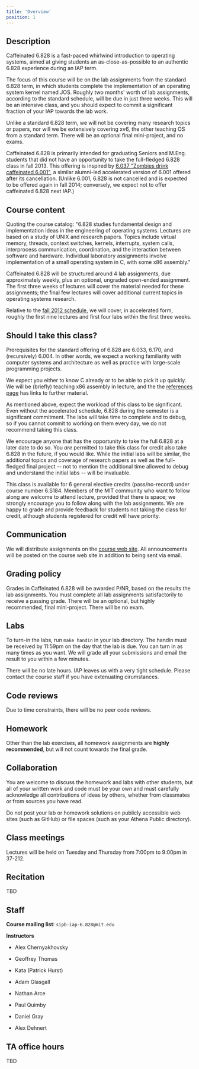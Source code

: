 ```yaml
---
title: 'Overview'
position: 1
---
```



Description
-----------

Caffeinated 6.828 is a fast-paced whirlwind introduction to operating
systems, aimed at giving students an as-close-as-possible to an
authentic 6.828 experience during an IAP term.

The focus of this course will be on the lab assignments from the
standard 6.828 term, in which students complete the implementation of an
operating system kernel named JOS. Roughly two months' worth of lab
assignments, according to the standard schedule, will be due in just
three weeks. This will be an intensive class, and you should expect to
commit a significant fraction of your IAP towards the lab work.

Unlike a standard 6.828 term, we will not be covering many research
topics or papers, nor will we be extensively covering xv6, the other
teaching OS from a standard term. There will be an optional final
mini-project, and no exams.

Caffeinated 6.828 is primarily intended for graduating Seniors and
M.Eng. students that did not have an opportunity to take the
full-fledged 6.828 class in fall 2013. This offering is inspired by
[6.037 "Zombies drink caffeinated
6.001"](http://web.mit.edu/alexmv/6.037/), a similar alumni-led
accelerated version of 6.001 offered after its cancellation. (Unlike
6.001, 6.828 is not cancelled and is expected to be offered again in
fall 2014; conversely, we expect not to offer caffeinated 6.828 next
IAP.)

Course content
--------------

Quoting the course catalog: "6.828 studies fundamental design and
implementation ideas in the engineering of operating systems. Lectures
are based on a study of UNIX and research papers. Topics include virtual
memory, threads, context switches, kernels, interrupts, system calls,
interprocess communication, coordination, and the interaction between
software and hardware. Individual laboratory assignments involve
implementation of a small operating system in C, with some x86
assembly."

Caffeinated 6.828 will be structured around 4 lab assignments, due
approximately weekly, plus an optional, ungraded open-ended assignment.
The first three weeks of lectures will cover the material needed for
these assignments; the final few lectures will cover additional current
topics in operating systems research.

Relative to the [fall 2012
schedule](http://pdos.csail.mit.edu/6.828/2012/schedule.html), we will
cover, in accelerated form, roughly the first nine lectures and first
four labs within the first three weeks.

Should I take this class?
-------------------------

Prerequisites for the standard offering of 6.828 are 6.033, 6.170, and
(recursively) 6.004. In other words, we expect a working familiarity
with computer systems and architecture as well as practice with
large-scale programming projects.

We expect you either to know C already or to be able to pick it up
quickly. We will be (briefly) teaching x86 assembly in lecture, and the
the [references page](reference) has links to further material.

As mentioned above, expect the workload of this class to be significant.
Even without the accelerated schedule, 6.828 during the semester is a
significant commitment. The labs will take time to complete and to
debug, so if you cannot commit to working on them every day, we
do not recommend taking this class.

We encourage anyone that has the opportunity to take the full 6.828 at a
later date to do so. You _are_ permitted to take this class for credit
also take 6.828 in the future, if you would like. While the initial labs
will be similar, the additional topics and coverage of research papers
as well as the full-fledged final project -- not to mention the
additional time allowed to debug and understand the initial labs -- will
be invaluable.

This class is available for 6 general elective credits (pass/no-record)
under course number 6.S184. Members of the MIT community who want to
follow along are welcome to attend lecture, provided that there is
space; we strongly encourage you to follow along with the lab
assignments. We are happy to grade and provide feedback for students not
taking the class for credit, although students registered for credit
will have priority.

Communication
-------------

We will distribute assignments on the [course web
site](http://sipb.mit.edu/iap/6.828). All announcements will be posted
on the course web site in addition to being sent via email.

Grading policy
--------------

Grades in Caffeinated 6.828 will be awarded P/NR, based on the results
the lab assignments. You must complete all lab assignments
satisfactorily to receive a passing grade. There will be an optional,
but highly recommended, final mini-project. There will be no exam.

Labs
----

To turn-in the labs, run `make handin` in your lab directory. The
handin must be received by 11:59pm on the day that the lab is due. You
can turn in as many times as you want. We will grade all your
submissions and email the result to you within a few minutes.

There will be no late hours. IAP leaves us with a very tight
schedule. Please contact the course staff if you have extenuating
cirumstances.

Code reviews
------------

Due to time constraints, there will be no peer code reviews.

Homework
--------

Other than the lab exercises, all homework assignments are **highly
recommended**, but will not count towards the final grade.

Collaboration
-------------

You are welcome to discuss the homework and labs with other students,
but all of your written work and code must be your own and must
carefully acknowledge all contributions of ideas by others, whether
from classmates or from sources you have read.

Do not post your lab or homework solutions on publicly accessible web
sites (such as GitHub) or file spaces (such as your Athena Public
directory).

Class meetings
--------------

Lectures will be held on Tuesday and Thursday from 7:00pm to 9:00pm in
37-212.

Recitation
----------

TBD

Staff
-----


**Course mailing list**: `sipb-iap-6.828@mit.edu`

**Instructors**

- Alex Chernyakhovsky

- Geoffrey Thomas

- Kata (Patrick Hurst)

- Adam Glasgall

- Nathan Arce

- Paul Quimby

- Daniel Gray

- Alex Dehnert

TA office hours
---------------

TBD
